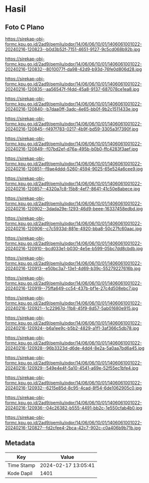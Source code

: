 # Hasil

## Foto C Plano

https://sirekap-obj-formc.kpu.go.id/2ad9/pemilu/pdpr/14/06/06/10/01/1406061001022-20240216-120823--b0d3b52f-7151-4651-9127-9c5cd068b92b.jpg

https://sirekap-obj-formc.kpu.go.id/2ad9/pemilu/pdpr/14/06/06/10/01/1406061001022-20240216-120832--8010077f-da98-42d9-b93d-76fe0d806d28.jpg

https://sirekap-obj-formc.kpu.go.id/2ad9/pemilu/pdpr/14/06/06/10/01/1406061001022-20240216-120835--aa56547f-f4dd-45a8-9137-687078ce1ea8.jpg

https://sirekap-obj-formc.kpu.go.id/2ad9/pemilu/pdpr/14/06/06/10/01/1406061001022-20240216-120840--b7daa0ff-3adc-4e65-bb0f-9b2c1511433e.jpg

https://sirekap-obj-formc.kpu.go.id/2ad9/pemilu/pdpr/14/06/06/10/01/1406061001022-20240216-120845--f497f783-0217-4b9f-bd59-3305a3f7390f.jpg

https://sirekap-obj-formc.kpu.go.id/2ad9/pemilu/pdpr/14/06/06/10/01/1406061001022-20240216-120849--f07bd2ef-d76a-495b-b0b0-ffc4283f3aef.jpg

https://sirekap-obj-formc.kpu.go.id/2ad9/pemilu/pdpr/14/06/06/10/01/1406061001022-20240216-120851--f9ae4ddd-5260-4594-9025-65e524a6cee9.jpg

https://sirekap-obj-formc.kpu.go.id/2ad9/pemilu/pdpr/14/06/06/10/01/1406061001022-20240216-120857--4320a7c8-15b8-4ef7-8641-41c50e8abece.jpg

https://sirekap-obj-formc.kpu.go.id/2ad9/pemilu/pdpr/14/06/06/10/01/1406061001022-20240216-120902--3dada29e-1293-46d9-beee-16337458edbd.jpg

https://sirekap-obj-formc.kpu.go.id/2ad9/pemilu/pdpr/14/06/06/10/01/1406061001022-20240216-120906--c7c5933d-881e-4920-bba8-50c27fc60aac.jpg

https://sirekap-obj-formc.kpu.go.id/2ad9/pemilu/pdpr/14/06/06/10/01/1406061001022-20240216-120910--bcd033e1-b030-4e5e-b599-05bc7dd8cbdb.jpg

https://sirekap-obj-formc.kpu.go.id/2ad9/pemilu/pdpr/14/06/06/10/01/1406061001022-20240216-120913--e50bc3a7-13e1-4d69-b39c-55279227616b.jpg

https://sirekap-obj-formc.kpu.go.id/2ad9/pemilu/pdpr/14/06/06/10/01/1406061001022-20240216-120919--75ffa649-cc54-437b-bf1e-27c4d508ebc7.jpg

https://sirekap-obj-formc.kpu.go.id/2ad9/pemilu/pdpr/14/06/06/10/01/1406061001022-20240216-120921--1c22967d-11b8-45f9-8d57-5ab01680e915.jpg

https://sirekap-obj-formc.kpu.go.id/2ad9/pemilu/pdpr/14/06/06/10/01/1406061001022-20240216-120924--b6a1ee9c-b5b2-4829-a1f1-3af366c5db78.jpg

https://sirekap-obj-formc.kpu.go.id/2ad9/pemilu/pdpr/14/06/06/10/01/1406061001022-20240216-120928--96b3323d-d6de-4dd4-8e2a-5a0aa7bd6a45.jpg

https://sirekap-obj-formc.kpu.go.id/2ad9/pemilu/pdpr/14/06/06/10/01/1406061001022-20240216-120929--549e4e4f-5a10-4541-a69e-52f55ec1bfe4.jpg

https://sirekap-obj-formc.kpu.go.id/2ad9/pemilu/pdpr/14/06/06/10/01/1406061001022-20240216-120932--6215e85d-8c95-4cad-8f54-6de1062905c0.jpg

https://sirekap-obj-formc.kpu.go.id/2ad9/pemilu/pdpr/14/06/06/10/01/1406061001022-20240216-120936--04c26382-b555-4491-bb2c-1e550cfab4b0.jpg

https://sirekap-obj-formc.kpu.go.id/2ad9/pemilu/pdpr/14/06/06/10/01/1406061001022-20240216-120827--fd2cfee4-2bca-42c7-902c-c0a406b9b71b.jpg


## Metadata

| Key        | Value               |
| ---------- | ------------------- |
| Time Stamp | 2024-02-17 13:05:41 |
| Kode Dapil | 1401                |



